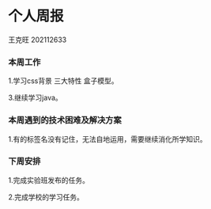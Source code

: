 # 个人周报

王克旺 202112633

### 本周工作

 1.学习css背景 三大特性 盒子模型。

 3.继续学习java。

### 本周遇到的技术困难及解决方案

 1.有的标签名没有记住，无法自地运用，需要继续消化所学知识。

### 下周安排

 1.完成实验班发布的任务。

 2.完成学校的学习任务。
